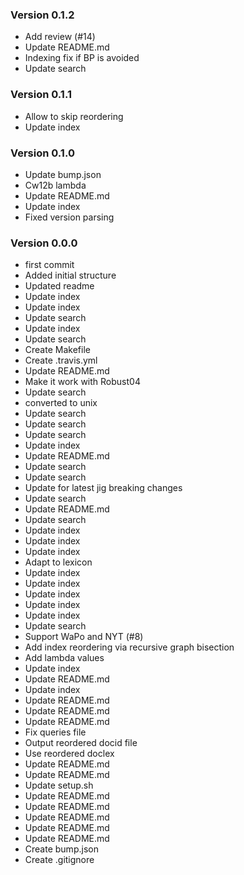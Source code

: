 ### Version 0.1.2
- Add review (#14)
- Update README.md
- Indexing fix if BP is avoided
- Update search

### Version 0.1.1
- Allow to skip reordering
- Update index

### Version 0.1.0
- Update bump.json
- Cw12b lambda
- Update README.md
- Update index
- Fixed version parsing

### Version 0.0.0
- first commit
- Added initial structure
- Updated readme
- Update index
- Update index
- Update search
- Update index
- Update search
- Create Makefile
- Create .travis.yml
- Update README.md
- Make it work with Robust04
- Update search
- converted to unix
- Update search
- Update search
- Update search
- Update index
- Update README.md
- Update search
- Update search
- Update for latest jig breaking changes
- Update search
- Update README.md
- Update search
- Update index
- Update index
- Update index
- Adapt to lexicon
- Update index
- Update index
- Update index
- Update index
- Update index
- Update search
- Support WaPo and NYT (#8)
- Add index reordering via recursive graph bisection
- Add lambda values
- Update index
- Update README.md
- Update index
- Update README.md
- Update README.md
- Update README.md
- Fix queries file
- Output reordered docid file
- Use reordered doclex
- Update README.md
- Update README.md
- Update setup.sh
- Update README.md
- Update README.md
- Update README.md
- Update README.md
- Update README.md
- Create bump.json
- Create .gitignore
